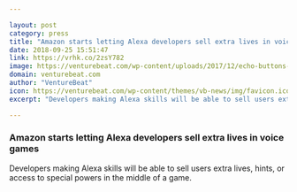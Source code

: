 ```yaml
---

layout: post
category: press
title: "Amazon starts letting Alexa developers sell extra lives in voice games"
date: 2018-09-25 15:51:47
link: https://vrhk.co/2zsY782
image: https://venturebeat.com/wp-content/uploads/2017/12/echo-buttons-living-room-large.jpg?fit=5616%2C3744&strip=all
domain: venturebeat.com
author: "VentureBeat"
icon: https://venturebeat.com/wp-content/themes/vb-news/img/favicon.ico
excerpt: "Developers making Alexa skills will be able to sell users extra lives, hints, or access to special powers in the middle of a game."

---
```


### Amazon starts letting Alexa developers sell extra lives in voice games

Developers making Alexa skills will be able to sell users extra lives, hints, or access to special powers in the middle of a game.